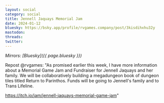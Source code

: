 ```yaml
---
layout: social
category: social
title: Jennell Jaquays Memorial Jam
date: 2024-01-12
bluesky: https://bsky.app/profile/rvgames.company/post/3kisdihxhu32y
mastodon:
threads:
twitter:
---
```


*Mirrors: [Bluesky]({{ page.bluesky }})*

Repost @rvgames: "As promised earlier this week, I have more information about a Memorial Game Jam and Fundraiser for Jennell Jaquays and her family. We will be collaboratively building a megadungeon book of dungeon tiles titled Return to Parinthos. Funds will be going to Jennell's family and to Trans Lifeline.

<https://itch.io/jam/jennell-jaquays-memorial-game-jam>"

